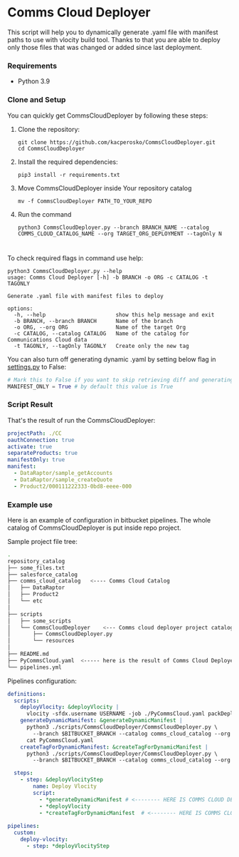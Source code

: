 # Comms Cloud Deployer

This script will help you to dynamically generate .yaml file with manifest paths to use with vlocity build tool. Thanks
to that you are able to deploy only those files that was changed or added since last deployment.


### Requirements
+ Python 3.9

### Clone and Setup
You can quickly get CommsCloudDeployer by following these steps:

1. Clone the repository:
    ```commandline
    git clone https://github.com/kacperosko/CommsCloudDeployer.git
    cd CommsCloudDeployer
    ```
2. Install the required dependencies:
    ```commandline
    pip3 install -r requirements.txt
    ```
3. Move CommsCloudDeployer inside Your repository catalog
    ```commandline
    mv -f CommsCloudDeployer PATH_TO_YOUR_REPO
    ```
4. Run the command
      ```commandline
      python3 CommsCloudDeployer.py --branch BRANCH_NAME --catalog COMMS_CLOUD_CATALOG_NAME --org TARGET_ORG_DEPLOYMENT --tagOnly N
    ```
#
To check required flags in command use help:
```commandline
python3 CommsCloudDeployer.py --help
usage: Comms Cloud Deployer [-h] -b BRANCH -o ORG -c CATALOG -t TAGONLY

Generate .yaml file with manifest files to deploy

options:
  -h, --help                      show this help message and exit
  -b BRANCH, --branch BRANCH      Name of the branch
  -o ORG, --org ORG               Name of the target Org
  -c CATALOG, --catalog CATALOG   Name of the catalog for Communications Cloud data
  -t TAGONLY, --tagOnly TAGONLY   Create only the new tag
```

You can also turn off generating dynamic .yaml by setting below flag in [settings.py](settings.py) to False:
```python
# Mark this to False if you want to skip retrieving diff and generating manifest file
MANIFEST_ONLY = True # by default this value is True
```
### Script Result

That's the result of run the CommsCloudDeployer:
```yaml
projectPath: ./CC
oauthConnection: true
activate: true
separateProducts: true
manifestOnly: true
manifest:
  - DataRaptor/sample_getAccounts
  - DataRaptor/sample_createQuote
  - Product2/000111222333-0bd8-eeee-000
```


### Example use

Here is an example of configuration in bitbucket pipelines. The whole catalog of CommsCloudDeployer is put inside repo project.

Sample project file tree:
```bash
.
repository_catalog
├── some_files.txt
├── salesforce_catalog
├── comms_cloud_catalog   <---- Comms Cloud Catalog
│   ├── DataRaptor
│   ├── Product2
│   └── etc
│
├── scripts
│   ├── some_scripts
│   └── CommsCloudDeployer    <--- Comms cloud deployer project catalog
│       ├── CommsCloudDeployer.py
│       └── resources
│
├── README.md
├── PyCommsCloud.yaml  <----- here is the result of Comms Cloud Deployer
└── pipelines.yml
```

Pipelines configuration:
```yaml
definitions:
  scripts:
    deployVlocity: &deployVlocity |
      vlocity -sfdx.username USERNAME -job ./PyCommsCloud.yaml packDeploy # <----- add PyCommsCloud.yaml as job file
    generateDynamicManifest: &generateDynamicManifest |
      python3 ./scripts/CommsCloudDeployer/CommsCloudDeployer.py \
        --branch $BITBUCKET_BRANCH --catalog comms_cloud_catalog --org QA --tagOnly N
      cat PyCommsCloud.yaml 
    createTagForDynamicManifest: &createTagForDynamicManifest |
      python3 ./scripts/CommsCloudDeployer/CommsCloudDeployer.py \
        --branch $BITBUCKET_BRANCH --catalog comms_cloud_catalog --org QA --tagOnly Y

  steps:
    - step: &deployVlocityStep
        name: Deploy Vlocity
        script:
          - *generateDynamicManifest # <-------- HERE IS COMMS CLOUD DEPLOYER START
          - *deployVlocity
          - *createTagForDynamicManifest  # <-------- HERE IS COMMS CLOUD DEPLOYER END
    
pipelines:
  custom: 
    deploy-vlocity:
      - step: *deployVlocityStep
```